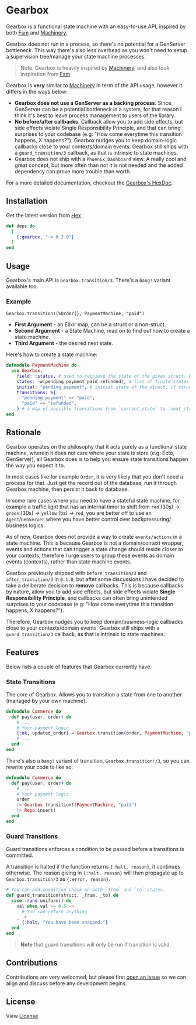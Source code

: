 # Gearbox

Gearbox is a functional state machine with an easy-to-use API, inspired by both
[Fsm](https://github.com/sasa1977/fsm) and [Machinery](https://github.com/joaomdmoura/machinery).

Gearbox does not run in a process, so there's no potential for a GenServer bottleneck.
This way there's also less overhead as you won't need to setup a supervision tree/manage your state machine processes.

> Note: Gearbox is heavily inspired by [Machinery](https://github.com/joaomdmoura/machinery),
> and also took inspiration from [Fsm](https://github.com/sasa1977/fsm).

Gearbox is **very** similar to [Machinery](https://github.com/joaomdmoura/machinery) in term of
the API usage, however it differs in the ways below:

- **Gearbox does not use a GenServer as a backing process**.
  Since GenServer can be a potential bottleneck in a system, for that reason I think it's best
  to leave process management to users of the library.
- **No before/after callbacks**. Callback allow you to add side effects, but side effects violate
  Single Responsibility Principle, and that can bring surprises to your codebase
  (e.g: "How come everytime this transition happens, X happens?"). Gearbox nudges you to keep domain-logic
  callbacks close to your contexts/domain events. Gearbox still ships with a `guard_transition/3` callback,
  as that is intrinsic to state machines.
- Gearbox does not ship with a `Phoenix Dashboard` view.
  A really cool and great concept, but more often than not it is not needed and the added dependency
  can prove more trouble than worth.

For a more detailed documentation, checkout the [Gearbox's HexDoc](https://hexdocs.pm/gearbox).

## Installation

Get the latest version from [Hex](https://hex.pm/packages/gearbox)

```elixir
def deps do
  [
    {:gearbox, "~> 0.2.0"}
  ]
end
```

## Usage

Gearbox's main API is `Gearbox.transition/3`. There's a `bang!` variant available too.

### Example

`Gearbox.transitions(%Order{}, PaymentMachine, "paid")`

- **First Argument** - an Elixir map, can be a struct or a non-struct.
- **Second Argument** - a State Machine, read on to find out how to create a state machine.
- **Third Argument** - the desired next state.

Here's how to create a state machine:

```elixir
defmodule PaymentMachine do
  use Gearbox,
    field: :status, # used to retrieve the state of the given struct. Defaults to `:state`
    states: ~w(pending_payment paid refunded), # list of finite states in the state machine
    initial: "pending_payment", # initial state of the struct, if struct has `nil` state to begin with. Defaults to the first item of `:states`
    transitions: %{
      "pending_payment" => "paid",
      "paid" => "refunded",
    } # a map of possible transitions from `current_state` to `next_state`. `*` wildcard is allowed to indicate any states.
end
```

## Rationale

Gearbox operates on the philosophy that it acts purely as a functional state machine, wherein
it does not care where your state is store (e.g: Ecto, GenServer), all Gearbox does is to help you
ensure state transitions happen the way you expect it to.

In most cases like for example `Order`, it is very likely that you don't need a process for that.
Just get the record out of the database, run it through Gearbox machine, then persist it back to database.

In some rare cases where you need to have a stateful state machine, for example a traffic light
that has an internal timer to shift from `red` (30s) -> `green` (30s) -> `yellow` (5s) -> `red`,
you are better off to use an `Agent`/`GenServer` where you have better control over backpressuring/
business logics.

As of now, Gearbox does not provide a way to create `events/actions` in a state machine.
This is because Gearbox is not a domain/context wrapper, events and actions that can
trigger a state change should reside closer to your contexts, therefore I urge users to
group these events as domain events (contexts), rather than state machine events.

Gearbox previously shipped with `before_transition/3` and `after_transition/3` in `0.1.0`,
but after some discussions I have decided to take a deliberate decision to **remove** callbacks.
This is because callbacks by nature, allow you to add side effects, but side effects violate
**Single Responsibility Principle**, and callbacks can often bring unintended surprises
to your codebase (e.g: "How come everytime this transition happens, X happens?").

Therefore, Gearbox nudges you to keep domain/business-logic callbacks close to your contexts/domain events.
Gearbox still ships with a `guard_transition/3` callback, as that is intrinsic to state machines.

## Features
Below lists a couple of features that Gearbox currently have.

### State Transitions
The core of Gearbox. Allows you to transition a state from one to another (managed by your own machine).

```elixir
defmodule Commerce do
  def pay(user, order) do
    # ...
    # Your payment logic
    {:ok, updated_order} = Gearbox.transition(order, PaymentMachine, "paid")
    # ...
  end
end
```

There's also a `bang!` variant of transition, `Gearbox.transition!/3`, so you can rewrite your code to like so:

```elixir
defmodule Commerce do
  def pay(user, order) do
    # ...
    # Your payment logic
    order
    |> Gearbox.transition!(PaymentMachine, "paid")
    |> Repo.insert!
  end
end
```

### Guard Transitions
Guard transitions enforces a condition to be passed before a transitions is committed.

A transition is halted if the function returns `{:halt, reason}`, it continues otherwise.
The reason giving in `{:halt, reason}` will then propagate up to `Gearbox.transition/3`
as `{:error, reason}`.

```elixir
# You can add condition check on both `from` and `to` states.
def guard_transition(struct, _from, _to) do
  case :rand.uniform() do
    val when val >= 0.5 ->
      # You can return anything
    _ ->
      {:halt, "You have been snapped."}
  end
end
```

> **Note** that guard transitions will only be run if transition is valid.

## Contributions
Contributions are very welcomed, but please first [open an issue](https://github.com/edisonywh/gearbox/issues/new) so we can align and discuss before any development begins.

## License

View [License](https://github.com/edisonywh/gearbox/blob/master/LICENSE)
